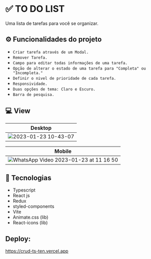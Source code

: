 # :white_check_mark: TO DO LIST

<p>Uma lista de tarefas para você se organizar.

## ⚙ Funcionalidades do projeto
- `Criar tarefa através de um Modal.`
- `Remover Tarefa.`
- `Campo para editar todas informações de uma tarefa.`
- `Opção de alterar o estado de uma tarefa para "Completa" ou "Incompleta."`
- `Definir o nivel de prioridade de cada tarefa.`
- `Responsividade.`
- `Duas opções de tema: Claro e Escuro.`
- `Barra de pesquisa.`

## :computer: View
Desktop  |
--------- |
![2023-01-23 10-43-07](https://user-images.githubusercontent.com/98750284/214064870-3b499f92-055d-4ded-9c15-6363703deaa1.gif)|


Mobile  |
--------- |
![WhatsApp Video 2023-01-23 at 11 16 50](https://user-images.githubusercontent.com/98750284/214065593-4fc8997a-bbaf-47b1-a7e6-df266b0387c5.gif) |


## :hammer: Tecnologias
- Typescript
- React js
- Redux
- styled-components
- Vite
- Animate.css (lib)
- React-icons (lib)

  
## Deploy:
https://crud-ts-ten.vercel.app
